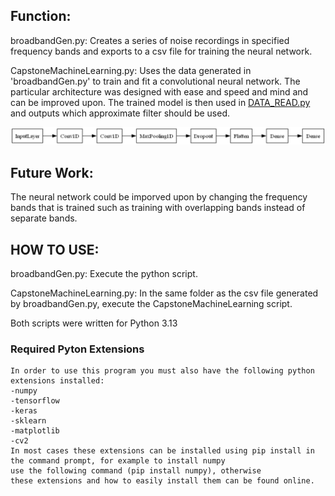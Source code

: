 ## Function:  
broadbandGen.py: Creates a series of noise recordings in specified frequency bands and exports to a csv file for training the neural network. 

CapstoneMachineLearning.py: Uses the data generated in 'broadbandGen.py' to train and fit a convolutional neural network. The particular architecture was designed with ease and speed and mind and can be improved upon. The trained model is then used in [DATA_READ.py](Active-Noise-Control-With-Wall-Transmission-Detection/Software/LaptopSide) and outputs which approximate filter should be used.

![Neural Network Architecture](Images/model.png)

## Future Work:
The neural network could be imporved upon by changing the frequency bands that is trained such as training with overlapping bands instead of separate bands.

## HOW TO USE:
broadbandGen.py: Execute the python script.

CapstoneMachineLearning.py: In the same folder as the csv file generated by broadbandGen.py, execute the CapstoneMachineLearning script.

Both scripts were written for Python 3.13

### Required Pyton Extensions
    In order to use this program you must also have the following python extensions installed:
    -numpy
    -tensorflow
    -keras
    -sklearn
    -matplotlib
    -cv2
    In most cases these extensions can be installed using pip install in the command prompt, for example to install numpy
    use the following command (pip install numpy), otherwise 
    these extensions and how to easily install them can be found online.
    
